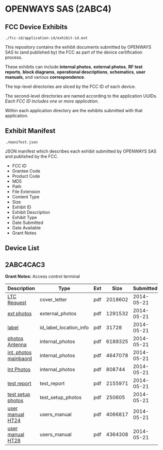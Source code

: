 # OPENWAYS SAS (2ABC4)
## FCC Device Exhibits

```
./fcc-id/application-id/exhibit-id.ext
```

This repository contains the exhibit documents submitted by OPENWAYS SAS to (and published by) the FCC as part of the device certification process.

These exhibits can include **internal photos**, **external photos**, **RF test reports**, **block diagrams**, **operational descriptions**, **schematics**, **user manuals**, and various **correspondence**.

The top-level directories are sliced by the FCC ID of each device.

The second-level directories are named according to the application UUIDs. *Each FCC ID includes one or more application.*

Within each application directory are the exhibits submitted with that application. 

## Exhibit Manifest

```
./manifest.json
```

JSON manifest which describes each exhibit submitted by OPENWAYS SAS and published by the FCC.

- FCC ID
- Grantee Code
- Product Code
- MD5
- Path
- File Extension
- Content Type
- Size
- Exhibit ID
- Exhibit Description
- Exhibit Type
- Date Submitted
- Date Available
- Grant Notes

## Device List
## 2ABC4CAC3
**Grant Notes:** Access control terminal

| Description | Type | Ext | Size | Submitted | Available |
| ----------- | ---- | --- | ---- | --------- | --------- |
| [LTC Request](2ABC4CAC3/6194e422baed9aec6f1ef8a5d11ff304/2272669.pdf) | cover_letter | pdf | 2018602 | 2014-05-21 | 2014-05-21 |
| [ext photos](2ABC4CAC3/6194e422baed9aec6f1ef8a5d11ff304/2272670.pdf) | external_photos | pdf | 1291532 | 2014-05-21 | 2014-05-21 |
| [label](2ABC4CAC3/6194e422baed9aec6f1ef8a5d11ff304/2272674.pdf) | id_label_location_info | pdf | 31728 | 2014-05-21 | 2014-05-21 |
| [photos Antenna](2ABC4CAC3/6194e422baed9aec6f1ef8a5d11ff304/2272667.pdf) | internal_photos | pdf | 6189325 | 2014-05-21 | 2014-05-21 |
| [int. photos mainbaord](2ABC4CAC3/6194e422baed9aec6f1ef8a5d11ff304/2272668.pdf) | internal_photos | pdf | 4647078 | 2014-05-21 | 2014-05-21 |
| [Int Photos](2ABC4CAC3/6194e422baed9aec6f1ef8a5d11ff304/2272673.pdf) | internal_photos | pdf | 808744 | 2014-05-21 | 2014-05-21 |
| [test report](2ABC4CAC3/6194e422baed9aec6f1ef8a5d11ff304/2272675.pdf) | test_report | pdf | 2155971 | 2014-05-21 | 2014-05-21 |
| [test setup photos](2ABC4CAC3/6194e422baed9aec6f1ef8a5d11ff304/2272676.pdf) | test_setup_photos | pdf | 250605 | 2014-05-21 | 2014-05-21 |
| [user manual HT24](2ABC4CAC3/6194e422baed9aec6f1ef8a5d11ff304/2272671.pdf) | users_manual | pdf | 4066817 | 2014-05-21 | 2014-05-21 |
| [user manual HT28](2ABC4CAC3/6194e422baed9aec6f1ef8a5d11ff304/2272672.pdf) | users_manual | pdf | 4364308 | 2014-05-21 | 2014-05-21 |
